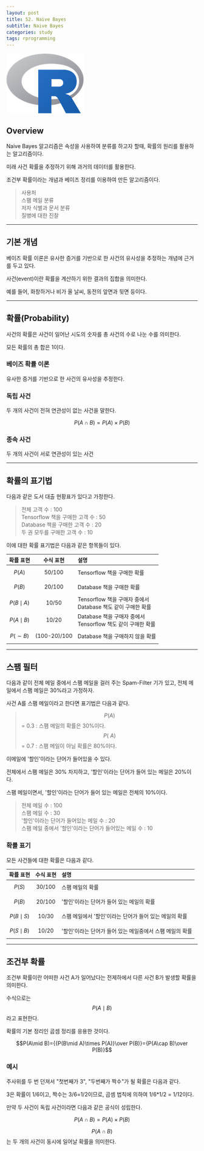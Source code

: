 ```yaml
---
layout: post
title: 52. Naive Bayes
subtitle: Naive Bayes
categories: study
tags: rprogramming
---
```


![r](/assets/img/logo/r-logo.png)

## Overview

Naive Bayes 알고리즘은 속성을 사용하여 분류를 하고자 할때, 확률의 원리를 활용하는 알고리즘이다.

미래 사건 확률을 추정하기 위해 과거의 데이터를 활용한다.

조건부 확률이라는 개념과 베이즈 정리를 이용하여 만든 알고리즘이다.

> 사용처  
> 스팸 메일 분류  
> 저자 식별과 문서 분류  
> 질병에 대한 진찰

***

## 기본 개념

베이즈 확률 이론은 유사한 증거를 기반으로 한 사건의 유사성을 추정하는 개념에 근거를 두고 있다. 

사건(event)이란 확률을 계산하기 위한 결과의 집합을 의미한다.

예를 들어, 화창하거나 비가 올 날씨, 동전의 앞면과 뒷면 등이다.

***

## 확률(Probability)

사건의 확률은 사건이 일어난 시도의 숫자를 총 사건의 수로 나눈 수를 의미한다.

모든 확률의 총 합은 1이다.

### 베이즈 확률 이론

유사한 증거를 기반으로 한 사건의 유사성을 추정한다.

### 독립 사건

두 개의 사건이 전혀 연관성이 없는 사건을 말한다.

$$P(A\cap B)=P(A)\times P(B)$$

### 종속 사건

두 개의 사건이 서로 연관성이 있는 사건

***

## 확률의 표기법

다음과 같은 도서 대출 현황표가 있다고 가정한다.

> 전체 고객 수 : 100  
> Tensorflow 책을 구매한 고객 수 : 50  
> Database 책을 구매한 고객 수 : 20  
> 두 권 모두를 구매한 고객 수 : 10

이에 대한 확률 표기법은 다음과 같은 항목들이 있다.

| 확률 표현 | 수식 표현 | 설명 |
|:----:|:----:|:----|
| $$P(A)$$ | 50/100 | Tensorflow 책을 구매한 확률 |
| $$P(B)$$ | 20/100 | Database 책을 구매한 확률 |
| $$P(B\mid A)$$ | 10/50 | Tensorflow 책을 구매자 중에서<br>Database 책도 같이 구매한 확률 |
| $$P(A\mid B)$$ | 10/20 | Database 책을 구매자 중에서<br>Tensorflow 책도 같이 구매한 확률 |
| $$P(\sim B)$$ | (100-20)/100 | Database 책을 구매하지 않을 확률 |

***

## 스팸 필터

다음과 같이 전체 메일 중에서 스팸 메일을 걸러 주는 Spam-Filter 기가 있고, 전체 메일에서 스팸 메일은 30%라고 가정하자.

사건 A를 스팸 메일이라고 한다면 표기법은 다음과 같다.

> $$P(A)$$ = 0.3 : 스팸 메일의 확률은 30%이다.  
> $$P(~A)$$ = 0.7 : 스팸 메일이 아닐 확률은 80%이다.

이메일에 '할인'이라는 단어가 들어있을 수 있다.

전체에서 스팸 메일은 30% 차지하고, '할인'이라는 단어가 들어 있는 메일은 20%이다.

스팸 메일이면서, '할인'이라는 단어가 들어 있는 메일은 전체의 10%이다.

> 전체 메일 수 : 100  
> 스팸 메일 수 : 30  
> '할인'이라는 단어가 들어있는 메일 수 : 20  
> 스팸 메일 중에서 '할인'이라는 단어가 들어있는 메일 수 : 10

### 확률 표기

모든 사건들에 대한 확률은 다음과 같다.

| 확률 표현 | 수식 표현 | 설명 |
|:----:|:----:|:----|
| $$P(S)$$ | 30/100 | 스팸 메일의 확률 |
| $$P(B)$$ | 20/100 | '할인'이라는 단어가 들어 있는 메일의 확률 |
| $$P(B\mid S)$$ | 10/30 | 스팸 메일에서 '할인'이라는 단어가 들어 있는 메일의 확률 |
| $$P(S\mid B)$$ | 10/20 | '할인'이라는 단어가 들어 있는 메일중에서 스팸 메일의 확률 |

***

## 조건부 확률

조건부 확률이란 어떠한 사건 A가 일어났다는 전제하에서 다른 사건 B가 발생할 확률을 의미한다. 

수식으로는 $$P(A\mid B)$$라고 표현한다.

확률의 기본 정리인 곱셈 정리를 응용한 것이다.

$$P(A\mid B)={{P(B\mid A)\times P(A)}\over P(B)}={P(A\cap B)\over P(B)}$$

### 예시

주사위를 두 번 던져서 "첫번째가 3", "두번째가 짝수"가 될 확률은 다음과 같다.

3은 확률이 1/6이고, 짝수는 3/6=1/2이므로, 곱셈 법칙에 의하여 1/6*1/2 = 1/12이다.

만약 두 사건이 독립 사건이라면 다음과 같은 공식이 성립한다.

$$P(A\cap B)=P(A)\times P(B)$$

$$P(A\cap B)$$ 는 두 개의 사건이 동시에 일어날 확률을 의미한다.
